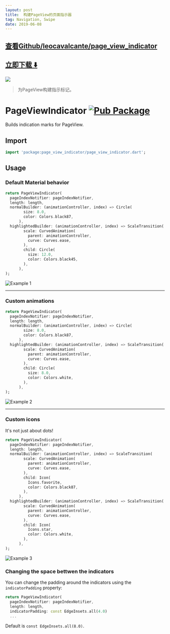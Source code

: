 ```yaml
---
layout: post
title:  构建PageView的页面指示器
tag: Navigation, Swipe
date: 2019-06-08
---
```


 

## [查看Github/leocavalcante/page_view_indicator](http://github.com/leocavalcante/page_view_indicator)
## [立即下载 ️⬇️ ](https://codeload.github.com/leocavalcante/page_view_indicator/zip/master) 


 
![](https://flutterawesome.com/content/images/2018/10/page_view_indicator.jpg)
 
>
> 为PageView构建指示标记。
>

 
# PageViewIndicator [![Pub Package](https://img.shields.io/pub/v/page_view_indicator.svg)](https://pub.dartlang.org/packages/page_view_indicator)
Builds indication marks for PageView.

## Import
```dart
import 'package:page_view_indicator/page_view_indicator.dart';
```

## Usage

### Default Material behavior
```dart
return PageViewIndicator(
  pageIndexNotifier: pageIndexNotifier,
  length: length,
  normalBuilder: (animationController, index) => Circle(
        size: 8.0,
        color: Colors.black87,
      ),
  highlightedBuilder: (animationController, index) => ScaleTransition(
        scale: CurvedAnimation(
          parent: animationController,
          curve: Curves.ease,
        ),
        child: Circle(
          size: 12.0,
          color: Colors.black45,
        ),
      ),
);
```
![Example 1](https://raw.githubusercontent.com/leocavalcante/page_view_indicator/master/example1.gif)

---

### Custom animations
```dart
return PageViewIndicator(
  pageIndexNotifier: pageIndexNotifier,
  length: length,
  normalBuilder: (animationController, index) => Circle(
        size: 8.0,
        color: Colors.black87,
      ),
  highlightedBuilder: (animationController, index) => ScaleTransition(
        scale: CurvedAnimation(
          parent: animationController,
          curve: Curves.ease,
        ),
        child: Circle(
          size: 8.0,
          color: Colors.white,
        ),
      ),
);
```
![Example 2](https://raw.githubusercontent.com/leocavalcante/page_view_indicator/master/example2.gif)

---

### Custom icons
It's not just about dots!
```dart
return PageViewIndicator(
  pageIndexNotifier: pageIndexNotifier,
  length: length,
  normalBuilder: (animationController, index) => ScaleTransition(
        scale: CurvedAnimation(
          parent: animationController,
          curve: Curves.ease,
        ),
        child: Icon(
          Icons.favorite,
          color: Colors.black87,
        ),
      ),
  highlightedBuilder: (animationController, index) => ScaleTransition(
        scale: CurvedAnimation(
          parent: animationController,
          curve: Curves.ease,
        ),
        child: Icon(
          Icons.star,
          color: Colors.white,
        ),
      ),
);
```
![Example 3](https://raw.githubusercontent.com/leocavalcante/page_view_indicator/master/example3.gif)

### Changing the space bettwen the indicators

You can change the padding around the indicators using the `indicatorPadding` property:

```dart
return PageViewIndicator(
  pageIndexNotifier: pageIndexNotifier,
  length: length,
  indicatorPadding: const EdgeInsets.all(4.0)
  ...
```

Default is `const EdgeInsets.all(8.0)`.

